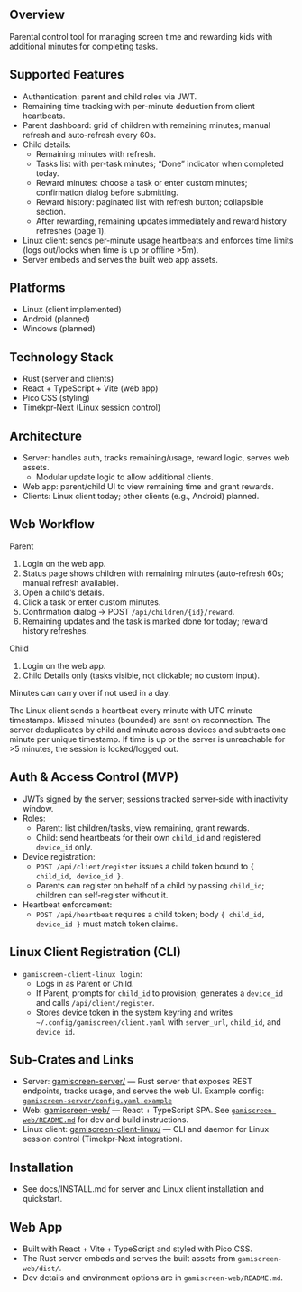 ## Overview

Parental control tool for managing screen time and rewarding kids with additional minutes for completing tasks.

## Supported Features

- Authentication: parent and child roles via JWT.
- Remaining time tracking with per-minute deduction from client heartbeats.
- Parent dashboard: grid of children with remaining minutes; manual refresh and auto-refresh every 60s.
- Child details:
  - Remaining minutes with refresh.
  - Tasks list with per-task minutes; “Done” indicator when completed today.
  - Reward minutes: choose a task or enter custom minutes; confirmation dialog before submitting.
  - Reward history: paginated list with refresh button; collapsible section.
  - After rewarding, remaining updates immediately and reward history refreshes (page 1).
- Linux client: sends per-minute usage heartbeats and enforces time limits (logs out/locks when time is up or offline >5m).
- Server embeds and serves the built web app assets.

## Platforms

- Linux (client implemented)
- Android (planned)
- Windows (planned)

## Technology Stack

- Rust (server and clients)
- React + TypeScript + Vite (web app)
- Pico CSS (styling)
- Timekpr‑Next (Linux session control)

## Architecture

- Server: handles auth, tracks remaining/usage, reward logic, serves web assets.
  - Modular update logic to allow additional clients.
- Web app: parent/child UI to view remaining time and grant rewards.
- Clients: Linux client today; other clients (e.g., Android) planned.

## Web Workflow

Parent
1. Login on the web app.
2. Status page shows children with remaining minutes (auto‑refresh 60s; manual refresh available).
3. Open a child’s details.
4. Click a task or enter custom minutes.
5. Confirmation dialog → POST `/api/children/{id}/reward`.
6. Remaining updates and the task is marked done for today; reward history refreshes.

Child
1. Login on the web app.
2. Child Details only (tasks visible, not clickable; no custom input).

Minutes can carry over if not used in a day.

The Linux client sends a heartbeat every minute with UTC minute timestamps. Missed minutes (bounded) are sent on reconnection. The server deduplicates by child and minute across devices and subtracts one minute per unique timestamp. If time is up or the server is unreachable for >5 minutes, the session is locked/logged out.

## Auth & Access Control (MVP)

- JWTs signed by the server; sessions tracked server‑side with inactivity window.
- Roles:
  - Parent: list children/tasks, view remaining, grant rewards.
  - Child: send heartbeats for their own `child_id` and registered `device_id` only.
- Device registration:
  - `POST /api/client/register` issues a child token bound to `{ child_id, device_id }`.
  - Parents can register on behalf of a child by passing `child_id`; children can self‑register without it.
- Heartbeat enforcement:
  - `POST /api/heartbeat` requires a child token; body `{ child_id, device_id }` must match token claims.

## Linux Client Registration (CLI)

- `gamiscreen-client-linux login`:
  - Logs in as Parent or Child.
  - If Parent, prompts for `child_id` to provision; generates a `device_id` and calls `/api/client/register`.
  - Stores device token in the system keyring and writes `~/.config/gamiscreen/client.yaml` with `server_url`, `child_id`, and `device_id`.

## Sub‑Crates and Links

- Server: [gamiscreen-server/](gamiscreen-server/) — Rust server that exposes REST endpoints, tracks usage, and serves the web UI. Example config: [`gamiscreen-server/config.yaml.example`](gamiscreen-server/config.yaml.example)
- Web: [gamiscreen-web/](gamiscreen-web/) — React + TypeScript SPA. See [`gamiscreen-web/README.md`](gamiscreen-web/README.md) for dev and build instructions.
- Linux client: [gamiscreen-client-linux/](gamiscreen-client-linux/) — CLI and daemon for Linux session control (Timekpr‑Next integration).

## Installation

- See docs/INSTALL.md for server and Linux client installation and quickstart.

## Web App

- Built with React + Vite + TypeScript and styled with Pico CSS.
- The Rust server embeds and serves the built assets from `gamiscreen-web/dist/`.
- Dev details and environment options are in `gamiscreen-web/README.md`.
